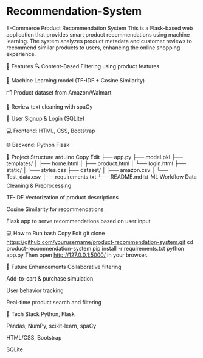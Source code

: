 # Recommendation-System
E-Commerce Product Recommendation System
This is a Flask-based web application that provides smart product recommendations using machine learning. The system analyzes product metadata and customer reviews to recommend similar products to users, enhancing the online shopping experience.

🚀 Features
🔍 Content-Based Filtering using product features

🧠 Machine Learning model (TF-IDF + Cosine Similarity)

🗂️ Product dataset from Amazon/Walmart

🧾 Review text cleaning with spaCy

🔐 User Signup & Login (SQLite)

💻 Frontend: HTML, CSS, Bootstrap

🌐 Backend: Python Flask

📂 Project Structure
arduino
Copy
Edit
├── app.py
├── model.pkl
├── templates/
│   ├── home.html
│   ├── product.html
│   └── login.html
├── static/
│   └── styles.css
├── dataset/
│   ├── amazon.csv
│   └── Test_data.csv
├── requirements.txt
└── README.md
📊 ML Workflow
Data Cleaning & Preprocessing

TF-IDF Vectorization of product descriptions

Cosine Similarity for recommendations

Flask app to serve recommendations based on user input

💻 How to Run
bash
Copy
Edit
git clone https://github.com/yourusername/product-recommendation-system.git
cd product-recommendation-system
pip install -r requirements.txt
python app.py
Then open http://127.0.0.1:5000/ in your browser.

🧠 Future Enhancements
Collaborative filtering

Add-to-cart & purchase simulation

User behavior tracking

Real-time product search and filtering

📌 Tech Stack
Python, Flask

Pandas, NumPy, scikit-learn, spaCy

HTML/CSS, Bootstrap

SQLite

